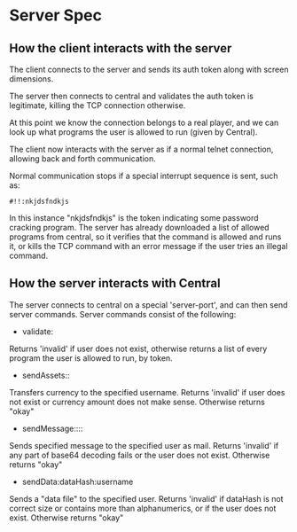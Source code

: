 # Server Spec

## How the client interacts with the server

The client connects to the server and sends its auth token along with screen dimensions.

The server then connects to central and validates the auth token is legitimate, killing the TCP connection otherwise.

At this point we know the connection belongs to a real player, and we can look up what programs the user is allowed to run (given by Central).

The client now interacts with the server as if a normal telnet connection, allowing back and forth communication.

Normal communication stops if a special interrupt sequence is sent, such as:

    #!!:nkjdsfndkjs

In this instance "nkjdsfndkjs" is the token indicating some password cracking program. The server has already downloaded a list of allowed programs from central, so it verifies that the command is allowed and runs it, or kills the TCP command with an error message if the user tries an illegal command.

## How the server interacts with Central

The server connects to central on a special 'server-port', and can then send server commands. Server commands consist of the following:

* validate:<user token>

Returns 'invalid' if user does not exist, otherwise returns a list of every program the user is allowed to run, by token.

* sendAssets:<amount>:<username>

Transfers currency to the specified username. Returns 'invalid' if user does not exist or currency amount does not make sense. Otherwise returns "okay"

* sendMessage:<base64 encoded from>:<base64 encoded subject>:<base64 encoded message>:<username>

Sends specified message to the specified user as mail. Returns 'invalid' if any part of base64 decoding fails or the user does not exist. Otherwise returns "okay"

* sendData:dataHash:username

Sends a "data file" to the specified user. Returns 'invalid' if dataHash is not correct size or contains more than alphanumerics, or if the user does not exist. Otherwise returns "okay"
